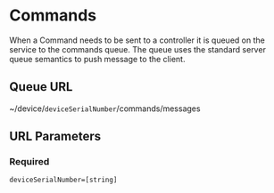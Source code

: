 # Commands

When a Command needs to be sent to a controller it is queued on the service to
the commands queue. The queue uses the standard server
queue semantics to push message to the client.

## Queue URL

~/device/`deviceSerialNumber`/commands/messages

## URL Parameters

### Required

`deviceSerialNumber=[string]`